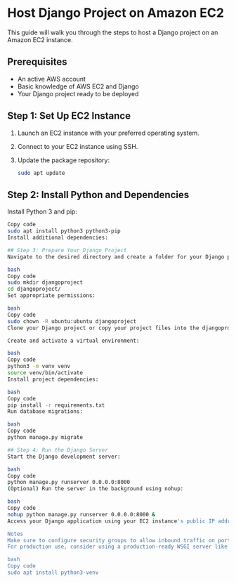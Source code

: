 # Host Django Project on Amazon EC2

This guide will walk you through the steps to host a Django project on an Amazon EC2 instance.

## Prerequisites

- An active AWS account
- Basic knowledge of AWS EC2 and Django
- Your Django project ready to be deployed

## Step 1: Set Up EC2 Instance

1. Launch an EC2 instance with your preferred operating system.
2. Connect to your EC2 instance using SSH.
3. Update the package repository:
   
   ```bash
   sudo apt update
## Step 2: Install Python and Dependencies

Install Python 3 and pip:

```bash
Copy code
sudo apt install python3 python3-pip
Install additional dependencies:

## Step 3: Prepare Your Django Project
Navigate to the desired directory and create a folder for your Django project:

bash
Copy code
sudo mkdir djangoproject
cd djangoproject/
Set appropriate permissions:

bash
Copy code
sudo chown -R ubuntu:ubuntu djangoproject
Clone your Django project or copy your project files into the djangoproject directory.

Create and activate a virtual environment:

bash
Copy code
python3 -m venv venv
source venv/bin/activate
Install project dependencies:

bash
Copy code
pip install -r requirements.txt
Run database migrations:

bash
Copy code
python manage.py migrate

## Step 4: Run the Django Server
Start the Django development server:

bash
Copy code
python manage.py runserver 0.0.0.0:8000
(Optional) Run the server in the background using nohup:

bash
Copy code
nohup python manage.py runserver 0.0.0.0:8000 &
Access your Django application using your EC2 instance's public IP address and port 8000 (e.g., http://<your-ec2-ip>:8000).

Notes
Make sure to configure security groups to allow inbound traffic on port 8000.
For production use, consider using a production-ready WSGI server like Gunicorn or uWSGI and a web server like Nginx or Apache.

bash
Copy code
sudo apt install python3-venv

   
